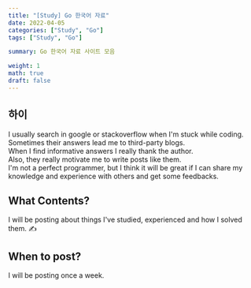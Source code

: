```yaml
---  
title: "[Study] Go 한국어 자료"  
date: 2022-04-05
categories: ["Study", "Go"]  
tags: ["Study", "Go"]

summary: Go 한국어 자료 사이트 모음

weight: 1
math: true
draft: false
---  
```


## 하이

I usually search in google or stackoverflow when I'm stuck while coding.<br>
Sometimes their answers lead me to third-party blogs.<br>
When I find informative answers I really thank the author.<br>
Also, they really motivate me to write posts like them.<br>
I'm not a perfect programmer, but I think it will be great if I can share my knowledge and experience with others and get some feedbacks.

## What Contents?

I will be posting about things I've studied, experienced and how I solved them. &#9997;<br>

## When to post?

I will be posting once a week.